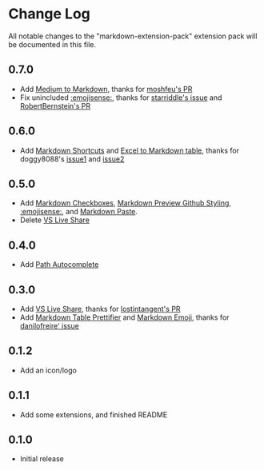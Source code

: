 # Change Log

All notable changes to the "markdown-extension-pack" extension pack will be documented in this file.

## 0.7.0
- Add [Medium to Markdown](https://marketplace.visualstudio.com/items?itemName=moshfeu.vscode-medium-to-markdown), thanks for [moshfeu's PR](https://github.com/bat67/markdown-extension-pack/pull/6)
- Fix unincluded [:emojisense:](https://marketplace.visualstudio.com/items?itemName=bierner.emojisense), thanks for [starriddle's issue](https://github.com/bat67/markdown-extension-pack/issues/5) and [RobertBernstein's PR](https://github.com/bat67/markdown-extension-pack/pull/7)

## 0.6.0
- Add [Markdown Shortcuts](https://marketplace.visualstudio.com/items?itemName=mdickin.markdown-shortcuts) and [Excel to Markdown table](https://marketplace.visualstudio.com/items?itemName=csholmq.excel-to-markdown-table), thanks for doggy8088's [issue1](https://github.com/bat67/markdown-extension-pack/issues/4) and [issue2](https://github.com/bat67/markdown-extension-pack/issues/3)

## 0.5.0
- Add [Markdown Checkboxes](https://marketplace.visualstudio.com/items?itemName=bierner.markdown-checkbox), [Markdown Preview Github Styling](https://marketplace.visualstudio.com/items?itemName=bierner.markdown-preview-github-styles), [:emojisense:](https://marketplace.visualstudio.com/items?itemName=bierner.emojisense), and [Markdown Paste](https://marketplace.visualstudio.com/items?itemName=telesoho.vscode-markdown-paste-image).
- Delete [VS Live Share](https://marketplace.visualstudio.com/items?itemName=MS-vsliveshare.vsliveshare)

## 0.4.0
- Add [Path Autocomplete](https://marketplace.visualstudio.com/items?itemName=ionutvmi.path-autocomplete)

## 0.3.0
- Add [VS Live Share](https://marketplace.visualstudio.com/items?itemName=MS-vsliveshare.vsliveshare), thanks for [lostintangent's PR](https://github.com/bat67/markdown-extension-pack/pull/2)
- Add [Markdown Table Prettifier](https://marketplace.visualstudio.com/items?itemName=darkriszty.markdown-table-prettify) and [Markdown Emoji](https://marketplace.visualstudio.com/items?itemName=bierner.markdown-emoji), thanks for [danilofreire' issue](https://github.com/bat67/markdown-extension-pack/issues/1)


## 0.1.2

- Add an icon/logo

## 0.1.1

- Add some extensions, and finished README

## 0.1.0

- Initial release
